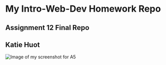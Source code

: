 # My Intro-Web-Dev Homework Repo
## Assignment 12 Final Repo
## Katie Huot




![Image of my screenshot for A5](./images/screenshot-A4.png)
